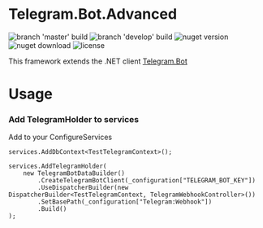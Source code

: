 # Telegram.Bot.Advanced
![branch 'master' build](https://img.shields.io/appveyor/ci/fuji97/telegram-bot-advanced/master.svg?label=branch%20%27master%27%20build)
![branch 'develop' build](https://img.shields.io/appveyor/ci/fuji97/telegram-bot-advanced/develop.svg?label=branch%20%27develop%27%20build)
![nuget version](https://img.shields.io/nuget/v/Telegram.Bot.Advanced.svg)
![nuget download](https://img.shields.io/nuget/dt/Telegram.Bot.Advanced.svg)
![license](https://img.shields.io/github/license/fuji97/telegram.bot.advanced.svg)

This framework extends the .NET client [Telegram.Bot](https://github.com/TelegramBots/Telegram.Bot) 

# Usage
### Add TelegramHolder to services
Add to your ConfigureServices
```
services.AddDbContext<TestTelegramContext>();

services.AddTelegramHolder(
    new TelegramBotDataBuilder()
        .CreateTelegramBotClient(_configuration["TELEGRAM_BOT_KEY"])
        .UseDispatcherBuilder(new DispatcherBuilder<TestTelegramContext, TelegramWebhookController>())
        .SetBasePath(_configuration["Telegram:Webhook"])
        .Build()
);
```
